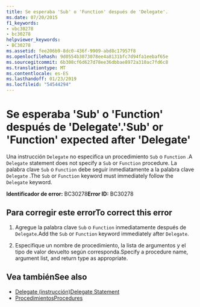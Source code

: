 ```yaml
---
title: Se esperaba 'Sub' o 'Function' después de 'Delegate'.
ms.date: 07/20/2015
f1_keywords:
- vbc30278
- bc30278
helpviewer_keywords:
- BC30278
ms.assetid: fee206b9-8dc0-436f-9909-abd8c17957f8
ms.openlocfilehash: 9d0554b3073078ee4a8131bfc7d94fa1eebaf65e
ms.sourcegitcommit: 6b308cf6d627d78ee36dbbae8972a310ac7fd6c8
ms.translationtype: MT
ms.contentlocale: es-ES
ms.lasthandoff: 01/23/2019
ms.locfileid: "54544294"
---
```

# <a name="sub-or-function-expected-after-delegate"></a><span data-ttu-id="9f590-102">Se esperaba 'Sub' o 'Function' después de 'Delegate'.</span><span class="sxs-lookup"><span data-stu-id="9f590-102">'Sub' or 'Function' expected after 'Delegate'</span></span>
<span data-ttu-id="9f590-103">Una instrucción `Delegate` no especifica un procedimiento `Sub` o `Function` .</span><span class="sxs-lookup"><span data-stu-id="9f590-103">A `Delegate` statement does not specify a `Sub` or `Function` procedure.</span></span> <span data-ttu-id="9f590-104">La palabra clave `Sub` o `Function` debe seguir inmediatamente a la palabra clave `Delegate` .</span><span class="sxs-lookup"><span data-stu-id="9f590-104">The `Sub` or `Function` keyword must immediately follow the `Delegate` keyword.</span></span>  
  
 <span data-ttu-id="9f590-105">**Identificador de error:** BC30278</span><span class="sxs-lookup"><span data-stu-id="9f590-105">**Error ID:** BC30278</span></span>  
  
## <a name="to-correct-this-error"></a><span data-ttu-id="9f590-106">Para corregir este error</span><span class="sxs-lookup"><span data-stu-id="9f590-106">To correct this error</span></span>  
  
1.  <span data-ttu-id="9f590-107">Agregue la palabra clave `Sub` o `Function` inmediatamente después de `Delegate`.</span><span class="sxs-lookup"><span data-stu-id="9f590-107">Add the `Sub` or `Function` keyword immediately after `Delegate`.</span></span>  
  
2.  <span data-ttu-id="9f590-108">Especifique un nombre de procedimiento, la lista de argumentos y el tipo de valor devuelto según corresponda.</span><span class="sxs-lookup"><span data-stu-id="9f590-108">Specify a procedure name, argument list, and return type as appropriate.</span></span>  
  
## <a name="see-also"></a><span data-ttu-id="9f590-109">Vea también</span><span class="sxs-lookup"><span data-stu-id="9f590-109">See also</span></span>
- [<span data-ttu-id="9f590-110">Delegate (instrucción)</span><span class="sxs-lookup"><span data-stu-id="9f590-110">Delegate Statement</span></span>](../../visual-basic/language-reference/statements/delegate-statement.md)
- [<span data-ttu-id="9f590-111">Procedimientos</span><span class="sxs-lookup"><span data-stu-id="9f590-111">Procedures</span></span>](../../visual-basic/programming-guide/language-features/procedures/index.md)
